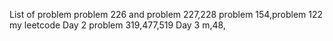 List of problem
problem 226 and problem 227,228
problem 154,problem 122
my leetcode
Day 2
problem 319,477,519
Day 3 m,48,
 
